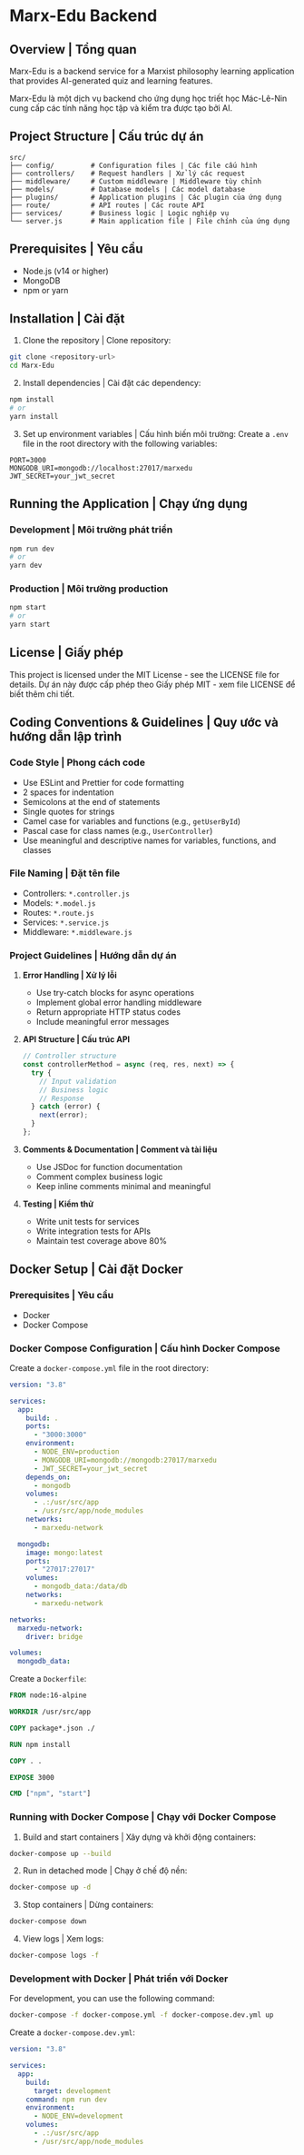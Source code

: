 # Marx-Edu Backend

## Overview | Tổng quan

Marx-Edu is a backend service for a Marxist philosophy learning application that provides AI-generated quiz and learning features.

Marx-Edu là một dịch vụ backend cho ứng dụng học triết học Mác-Lê-Nin cung cấp các tính năng học tập và kiểm tra được tạo bởi AI.

## Project Structure | Cấu trúc dự án

```
src/
├── config/         # Configuration files | Các file cấu hình
├── controllers/    # Request handlers | Xử lý các request
├── middleware/     # Custom middleware | Middleware tùy chỉnh
├── models/         # Database models | Các model database
├── plugins/        # Application plugins | Các plugin của ứng dụng
├── route/          # API routes | Các route API
├── services/       # Business logic | Logic nghiệp vụ
└── server.js       # Main application file | File chính của ứng dụng
```

## Prerequisites | Yêu cầu

- Node.js (v14 or higher)
- MongoDB
- npm or yarn

## Installation | Cài đặt

1. Clone the repository | Clone repository:

```bash
git clone <repository-url>
cd Marx-Edu
```

2. Install dependencies | Cài đặt các dependency:

```bash
npm install
# or
yarn install
```

3. Set up environment variables | Cấu hình biến môi trường:
   Create a `.env` file in the root directory with the following variables:

```
PORT=3000
MONGODB_URI=mongodb://localhost:27017/marxedu
JWT_SECRET=your_jwt_secret
```

## Running the Application | Chạy ứng dụng

### Development | Môi trường phát triển

```bash
npm run dev
# or
yarn dev
```

### Production | Môi trường production

```bash
npm start
# or
yarn start
```

## License | Giấy phép

This project is licensed under the MIT License - see the LICENSE file for details.
Dự án này được cấp phép theo Giấy phép MIT - xem file LICENSE để biết thêm chi tiết.

## Coding Conventions & Guidelines | Quy ước và hướng dẫn lập trình

### Code Style | Phong cách code

- Use ESLint and Prettier for code formatting
- 2 spaces for indentation
- Semicolons at the end of statements
- Single quotes for strings
- Camel case for variables and functions (e.g., `getUserById`)
- Pascal case for class names (e.g., `UserController`)
- Use meaningful and descriptive names for variables, functions, and classes

### File Naming | Đặt tên file

- Controllers: `*.controller.js`
- Models: `*.model.js`
- Routes: `*.route.js`
- Services: `*.service.js`
- Middleware: `*.middleware.js`

### Project Guidelines | Hướng dẫn dự án

1. **Error Handling | Xử lý lỗi**

   - Use try-catch blocks for async operations
   - Implement global error handling middleware
   - Return appropriate HTTP status codes
   - Include meaningful error messages

2. **API Structure | Cấu trúc API**

   ```javascript
   // Controller structure
   const controllerMethod = async (req, res, next) => {
     try {
       // Input validation
       // Business logic
       // Response
     } catch (error) {
       next(error);
     }
   };
   ```

3. **Comments & Documentation | Comment và tài liệu**

   - Use JSDoc for function documentation
   - Comment complex business logic
   - Keep inline comments minimal and meaningful

4. **Testing | Kiểm thử**
   - Write unit tests for services
   - Write integration tests for APIs
   - Maintain test coverage above 80%

## Docker Setup | Cài đặt Docker

### Prerequisites | Yêu cầu

- Docker
- Docker Compose

### Docker Compose Configuration | Cấu hình Docker Compose

Create a `docker-compose.yml` file in the root directory:

```yaml
version: "3.8"

services:
  app:
    build: .
    ports:
      - "3000:3000"
    environment:
      - NODE_ENV=production
      - MONGODB_URI=mongodb://mongodb:27017/marxedu
      - JWT_SECRET=your_jwt_secret
    depends_on:
      - mongodb
    volumes:
      - .:/usr/src/app
      - /usr/src/app/node_modules
    networks:
      - marxedu-network

  mongodb:
    image: mongo:latest
    ports:
      - "27017:27017"
    volumes:
      - mongodb_data:/data/db
    networks:
      - marxedu-network

networks:
  marxedu-network:
    driver: bridge

volumes:
  mongodb_data:
```

Create a `Dockerfile`:

```dockerfile
FROM node:16-alpine

WORKDIR /usr/src/app

COPY package*.json ./

RUN npm install

COPY . .

EXPOSE 3000

CMD ["npm", "start"]
```

### Running with Docker Compose | Chạy với Docker Compose

1. Build and start containers | Xây dựng và khởi động containers:

```bash
docker-compose up --build
```

2. Run in detached mode | Chạy ở chế độ nền:

```bash
docker-compose up -d
```

3. Stop containers | Dừng containers:

```bash
docker-compose down
```

4. View logs | Xem logs:

```bash
docker-compose logs -f
```

### Development with Docker | Phát triển với Docker

For development, you can use the following command:

```bash
docker-compose -f docker-compose.yml -f docker-compose.dev.yml up
```

Create a `docker-compose.dev.yml`:

```yaml
version: "3.8"

services:
  app:
    build:
      target: development
    command: npm run dev
    environment:
      - NODE_ENV=development
    volumes:
      - .:/usr/src/app
      - /usr/src/app/node_modules
```
